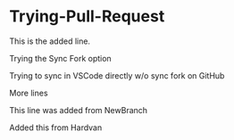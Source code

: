 # Trying-Pull-Request

This is the added line.

Trying the Sync Fork option

Trying to sync in VSCode directly w/o sync fork on GitHub

More lines


This line was added from NewBranch

Added this from Hardvan
